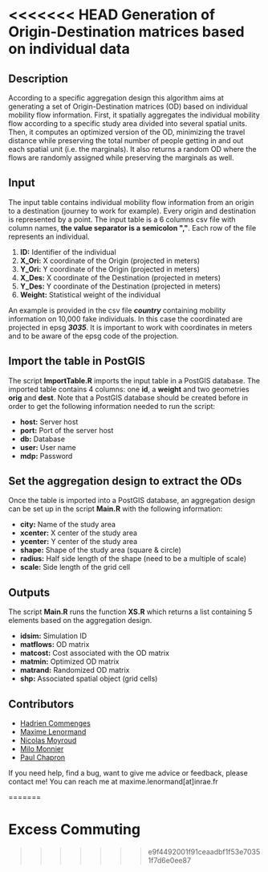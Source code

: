 <<<<<<< HEAD
Generation of Origin-Destination matrices based on individual data
===================================================================================

## Description

According to a specific aggregation design this algorithm aims at generating a set of Origin-Destination matrices (OD) based on individual mobility flow information. First, it spatially aggregates the individual mobility flow according to a specific study area divided into several spatial units. Then, it computes an optimized version of the OD, minimizing the travel distance while preserving the total number of people getting in and out each spatial unit (i.e. the marginals). It also returns a random OD where the flows are randomly assigned while preserving the marginals as well.

## Input

The input table contains individual mobility flow information from an origin to a destination (journey to work for example). Every origin and destination is represented by a point. The input table is a 6 columns csv file with column names, **the value separator is a semicolon ","**. Each row of the file represents an individual. 

1. **ID:** Identifier of the individual
2. **X_Ori:** X coordinate of the Origin (projected in meters)
3. **Y_Ori:** Y coordinate of the Origin (projected in meters)
4. **X_Des:** X coordinate of the Destination (projected in meters)
5. **Y_Des:** Y coordinate of the Destination (projected in meters)
6. **Weight:** Statistical weight of the individual

An example is provided in the csv file ***country*** containing mobility information on 10,000 fake individuals. In this case the coordinated are projected in epsg ***3035***. It is important to work with coordinates in meters and to be aware of the epsg code of the projection. 

## Import the table in PostGIS

The script **ImportTable.R** imports the input table in a PostGIS database. The imported table contains 4 columns: one **id**, a **weight** and two geometries **orig** and **dest**. Note that a PostGIS database should be created before in order to get the following information needed to run the script:

- **host:** Server host
- **port:** Port of the server host
- **db:** Database
- **user:** User name
- **mdp:** Password

## Set the aggregation design to extract the ODs

Once the table is imported into a PostGIS database, an aggregation design can be set up in the script **Main.R** with the following information:

- **city:** Name of the study area
- **xcenter:** X center of the study area
- **ycenter:** Y center of the study area
- **shape:** Shape of the study area (square & circle) 
- **radius:** Half side length of the shape  (need to be a multiple of scale)
- **scale:** Side length of the grid cell

## Outputs

The script **Main.R** runs the function **XS.R** which returns a list containing 5 elements based on the aggregation design.

- **idsim:** Simulation ID
- **matflows:** OD matrix
- **matcost:** Cost associated with the OD matrix
- **matmin:** Optimized OD matrix
- **matrand:** Randomized OD matrix
- **shp:** Associated spatial object (grid cells)

## Contributors

- [Hadrien Commenges](https://github.com/hcommenges)
- [Maxime Lenormand](https://gitlab.com/users/maximelenormand/projects)
- [Nicolas Moyroud](https://nmoyroud.teledetection.fr/index.php/telechargements)
- [Milo Monnier](https://github.com/MiloMonnier)
- [Paul Chapron](https://github.com/chapinux)

If you need help, find a bug, want to give me advice or feedback, please contact me!
You can reach me at maxime.lenormand[at]inrae.fr



=======
# Excess Commuting
>>>>>>> e9f4492001f91ceaadbf1f53e70351f7d6e0ee87
